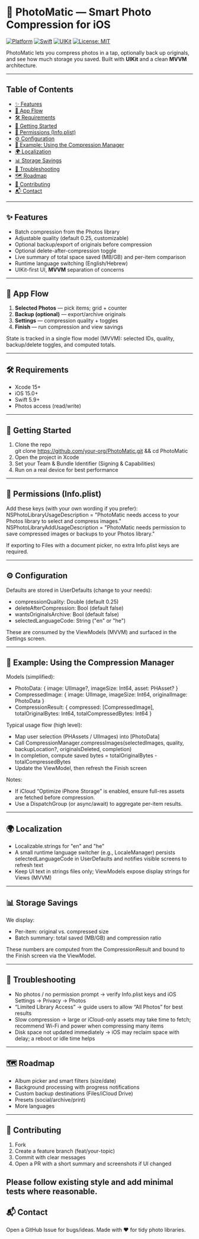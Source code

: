 # 📸 PhotoMatic — Smart Photo Compression for iOS

[![Platform](https://img.shields.io/badge/platform-iOS_15%2B-lightgrey.svg)](#-requirements)
[![Swift](https://img.shields.io/badge/Swift-5.9%2B-orange.svg)](#-requirements)
[![UIKit](https://img.shields.io/badge/UIKit-✅-blue.svg)](#-features)
[![License: MIT](https://img.shields.io/badge/License-MIT-green.svg)](#-license)

PhotoMatic lets you compress photos in a tap, optionally back up originals, and see how much storage you saved. Built with **UIKit** and a clean **MVVM** architecture.

---

## Table of Contents
- [✨ Features](#-features)
- [🧭 App Flow](#-app-flow)
- [🛠 Requirements](#-requirements)
- [🚀 Getting Started](#-getting-started)
- [🔐 Permissions (Info.plist)](#-permissions-infoplist)
- [⚙️ Configuration](#️-configuration)
- [🧪 Example: Using the Compression Manager](#-example-using-the-compression-manager)
- [🌍 Localization](#-localization)
- [📊 Storage Savings](#-storage-savings)
- [🧯 Troubleshooting](#-troubleshooting)
- [🗺️ Roadmap](#️-roadmap)
- [🤝 Contributing](#-contributing)
- [📬 Contact](#-contact)

---

## ✨ Features
- Batch compression from the Photos library
- Adjustable quality (default 0.25, customizable)
- Optional backup/export of originals before compression
- Optional delete-after-compression toggle
- Live summary of total space saved (MB/GB) and per-item comparison
- Runtime language switching (English/Hebrew)
- UIKit-first UI, **MVVM** separation of concerns

---

## 🧭 App Flow
1) **Selected Photos** — pick items; grid + counter  
2) **Backup (optional)** — export/archive originals  
3) **Settings** — compression quality + toggles  
4) **Finish** — run compression and view savings

State is tracked in a single flow model (MVVM): selected IDs, quality, backup/delete toggles, and computed totals.

---

## 🛠 Requirements
- Xcode 15+
- iOS 15.0+
- Swift 5.9+
- Photos access (read/write)

---

## 🚀 Getting Started
1) Clone the repo  
   git clone https://github.com/your-org/PhotoMatic.git && cd PhotoMatic
2) Open the project in Xcode  
3) Set your Team & Bundle Identifier (Signing & Capabilities)  
4) Run on a real device for best performance

---

## 🔐 Permissions (Info.plist)
Add these keys (with your own wording if you prefer):
NSPhotoLibraryUsageDescription = "PhotoMatic needs access to your Photos library to select and compress images."
NSPhotoLibraryAddUsageDescription = "PhotoMatic needs permission to save compressed images or backups to your Photos library."

If exporting to Files with a document picker, no extra Info.plist keys are required.

---

## ⚙️ Configuration
Defaults are stored in UserDefaults (change to your needs):
- compressionQuality: Double (default 0.25)
- deleteAfterCompression: Bool (default false)
- wantsOriginalsArchive: Bool (default false)
- selectedLanguageCode: String ("en" or "he")

These are consumed by the ViewModels (MVVM) and surfaced in the Settings screen.

---

## 🧪 Example: Using the Compression Manager
Models (simplified):
- PhotoData: { image: UIImage?, imageSize: Int64, asset: PHAsset? }
- CompressedImage: { image: UIImage, imageSize: Int64, originalImage: PhotoData }
- CompressionResult: { compressed: [CompressedImage], totalOriginalBytes: Int64, totalCompressedBytes: Int64 }

Typical usage flow (high level):
- Map user selection (PHAssets / UIImages) into [PhotoData]
- Call CompressionManager.compressImages(selectedImages, quality, backupLocation?, originalsDeleted, completion)
- In completion, compute saved bytes = totalOriginalBytes - totalCompressedBytes
- Update the ViewModel, then refresh the Finish screen

Notes:
- If iCloud “Optimize iPhone Storage” is enabled, ensure full-res assets are fetched before compression.
- Use a DispatchGroup (or async/await) to aggregate per-item results.

---

## 🌍 Localization
- Localizable.strings for "en" and "he"
- A small runtime language switcher (e.g., LocaleManager) persists selectedLanguageCode in UserDefaults and notifies visible screens to refresh text
- Keep UI text in strings files only; ViewModels expose display strings for Views (MVVM)

---

## 📊 Storage Savings
We display:
- Per-item: original vs. compressed size
- Batch summary: total saved (MB/GB) and compression ratio

These numbers are computed from the CompressionResult and bound to the Finish screen via the ViewModel.

---

## 🧯 Troubleshooting
- No photos / no permission prompt → verify Info.plist keys and iOS Settings → Privacy → Photos
- “Limited Library Access” → guide users to allow “All Photos” for best results
- Slow compression → large or iCloud-only assets may take time to fetch; recommend Wi-Fi and power when compressing many items
- Disk space not updated immediately → iOS may reclaim space with delay; a reboot or idle time helps

---

## 🗺️ Roadmap
- Album picker and smart filters (size/date)
- Background processing with progress notifications
- Custom backup destinations (Files/iCloud Drive)
- Presets (social/archive/print)
- More languages

---

## 🤝 Contributing
1) Fork  
2) Create a feature branch (feat/your-topic)  
3) Commit with clear messages  
4) Open a PR with a short summary and screenshots if UI changed

Please follow existing style and add minimal tests where reasonable.
---

## 📬 Contact
Open a GitHub Issue for bugs/ideas. Made with ❤️ for tidy photo libraries.
